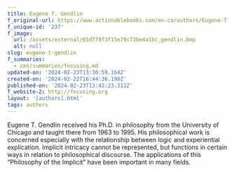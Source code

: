 ```yaml
---
title: Eugene T. Gendlin
f_original-url: https://www.actionablebooks.com/en-ca/authors/Eugene-T.-Gendlin/
f_unique-id: '237'
f_image:
  url: /assets/external/65d779f3f15e79c73be4a1bc_gendlin.bmp
  alt: null
slug: eugene-t-gendlin
f_summaries:
  - cms/summaries/focusing.md
updated-on: '2024-02-23T13:30:59.164Z'
created-on: '2024-02-22T16:44:36.198Z'
published-on: '2024-02-23T13:42:23.311Z'
f_website-2: http://focusing.org
layout: '[authors].html'
tags: authors
---
```


Eugene T. Gendlin received his Ph.D. in philosophy from the University of Chicago and taught there from 1963 to 1995. His philosophical work is concerned especially with the relationship between logic and experiential explication. Implicit intricacy cannot be represented, but functions in certain ways in relation to philosophical discourse. The applications of this “Philosophy of the Implicit” have been important in many fields.
